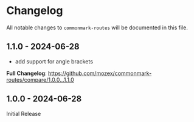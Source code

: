 # Changelog

All notable changes to `commonmark-routes` will be documented in this file.

## 1.1.0 - 2024-06-28

* add support for angle brackets

**Full Changelog**: https://github.com/mozex/commonmark-routes/compare/1.0.0...1.1.0

## 1.0.0 - 2024-06-28

Initial Release
